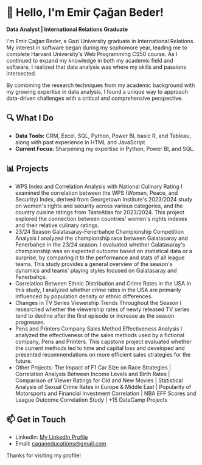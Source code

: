 # 👋 Hello, I'm Emir Çağan Beder!

**Data Analyst | International Relations Graduate**

I'm Emir Çağan Beder, a Gazi University graduate in International Relations. My interest in software began during my sophomore year, leading me to complete Harvard University's Web Programming CS50 course. As I continued to expand my knowledge in both my academic field and software, I realized that data analysis was where my skills and passions intersected.

By combining the research techniques from my academic background with my growing expertise in data analysis, I found a unique way to approach data-driven challenges with a critical and comprehensive perspective.

## 🔍 What I Do
- **Data Tools:** CRM, Excel, SQL, Python, Power BI, basic R, and Tableau, along with past experience in HTML and JavaScript.
- **Current Focus:** Sharpening my expertise in Python, Power BI, and SQL.

## 📊 Projects
- WPS Index and Correlation Analysis with National Culinary Rating
I examined the correlation between the WPS (Women, Peace, and Security) Index, derived from
Georgetown Institute's 2023/2024 study on women's rights and security across various categories,
and the country cuisine ratings from TasteAtlas for 2023/2024. This project explored the connection
between countries' women's rights indexes and their relative culinary ratings.
- 23/24 Season Galatasaray-Fenerbahçe Championship Competition Analysis
I analyzed the championship race between Galatasaray and Fenerbahçe in the 23/24 season. I
evaluated whether Galatasaray's championship was an expected outcome based on statistical data
or a surprise, by comparing it to the performance and stats of all league teams. This study provides a
general overview of the season's dynamics and teams' playing styles focused on Galatasaray and
Fenerbahçe.
- Correlation Between Ethnic Distribution and Crime Rates in the USA
In this study, I analyzed whether crime rates in the USA are primarily influenced by population density
or ethnic differences.
- Changes in TV Series Viewership Trends Throughout the Season
I researched whether the viewership rates of newly released TV series tend to decline after the first
episode or increase as the season progresses.
- Pens and Printers Company Sales Method Effectiveness Analysis
I analyzed the effectiveness of the sales methods used by a fictional company, Pens and Printers. This
capstone project evaluated whether the current methods led to time and capital loss and developed
and presented recommendations on more efficient sales strategies for the future.
- Other Projects: The Impact of F1 Car Size on Race Strategies | Correlation Analysis Between Income
Levels and Birth Rates | Comparison of Viewer Ratings for Old and New Movies | Statistical Analysis of
Sexual Crime Rates in Europe & Middle East | Popularity of Motorsports and Financial Investment
Correlation | NBA EFF Scores and League Outcome Correlation Study | +15 DataCamp Projects

## 📫 Get in Touch
- LinkedIn: [My LinkedIn Profile]([https://www.linkedin.com/in/your-linkedin](https://www.linkedin.com/in/caganbeder/))
- Email: caganeducations@gmail.com

Thanks for visiting my profile!
